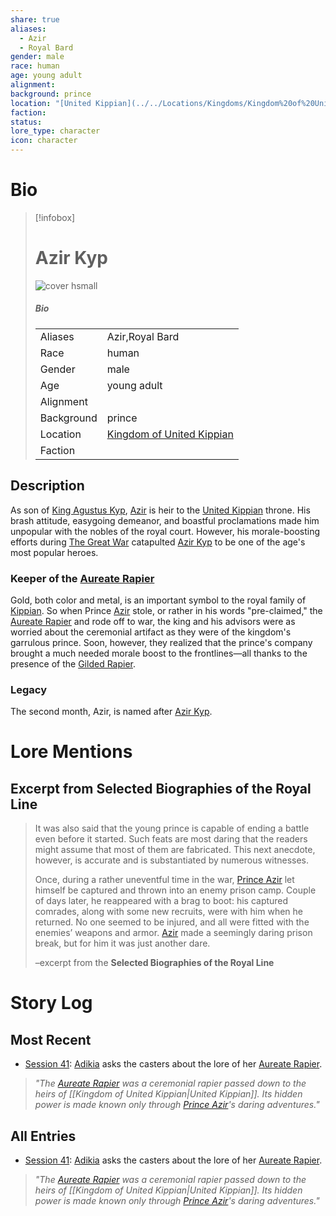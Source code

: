```yaml
---
share: true
aliases:
  - Azir
  - Royal Bard
gender: male
race: human
age: young adult
alignment: 
background: prince
location: "[United Kippian](../../Locations/Kingdoms/Kingdom%20of%20United%20Kippian.md)"
faction: 
status: 
lore_type: character
icon: character
---
```

# Bio
> [!infobox]
> # Azir Kyp
> ![cover hsmall](insertimage.png)
> ##### Bio
> |  |  |
> | ---- | ---- |
> | Aliases | Azir,Royal Bard|
> | Race| human |
> | Gender| male|
> | Age | young adult|
> | Alignment|| 
> | Background| prince|
> | Location|  [Kingdom of United Kippian](../../Locations/Kingdoms/Kingdom%20of%20United%20Kippian.md)|
> | Faction| | 
## Description
As son of [King Agustus Kyp](../../../Agustus%20Kyp.md), [Azir](Azir%20Kyp.md) is heir to the [United Kippian](../../Locations/Kingdoms/Kingdom%20of%20United%20Kippian.md) throne. His brash attitude, easygoing demeanor, and boastful proclamations made him unpopular with the nobles of the royal court. However, his morale-boosting efforts during [The Great War](../Kippian-Sumber%20War.md) catapulted [Azir Kyp](Azir%20Kyp.md) to be one of the age's most popular heroes.
### Keeper of the [Aureate Rapier](../../Items/Mythic%20Items/Aureate%20Rapier.md)
Gold, both color and metal, is an important symbol to the royal family of [Kippian](../../Locations/Kingdoms/Kingdom%20of%20United%20Kippian.md). So when Prince [Azir](Azir%20Kyp.md) stole, or rather in his words "pre-claimed," the [Aureate Rapier](../../Items/Mythic%20Items/Aureate%20Rapier.md) and rode off to war, the king and his advisors were as worried about the ceremonial artifact as they were of the kingdom's garrulous prince. Soon, however, they realized that the prince's company brought a much needed morale boost to the frontlines—all thanks to the presence of the [Gilded Rapier](../../Items/Mythic%20Items/Aureate%20Rapier.md).
### Legacy
The second month, Azir, is named after [Azir Kyp](Azir%20Kyp.md).
# Lore Mentions
## Excerpt from **Selected Biographies of the Royal Line**
> It was also said that the young prince is capable of ending a battle even before it started. Such feats are most daring that the readers might assume that most of them are fabricated. This next anecdote, however, is accurate and is substantiated by numerous witnesses.
>
> Once, during a rather uneventful time in the war, [ Prince Azir](Azir%20Kyp.md) let himself be captured and thrown into an enemy prison camp. Couple of days later, he reappeared with a brag to boot: his captured comrades, along with some new recruits, were with him when he returned. No one seemed to be injured, and all were fitted with the enemies’ weapons and armor. [Azir](Azir%20Kyp.md) made a seemingly daring prison break, but for him it was just another dare.
>
>–excerpt from the **Selected Biographies of the Royal Line**
# Story Log
## Most Recent
- [Session 41](../../Session%20Log/Session%2041.md): [Adikia](Adikia%20Unalome.md) asks the casters about the lore of her [Aureate Rapier](Aureate%20Rapier.md).
> *"The [Aureate Rapier](Aureate%20Rapier.md) was a ceremonial rapier passed down to the heirs of [[Kingdom of United Kippian|United Kippian]]. Its hidden power is made known only through [Prince Azir](Azir%20Kyp.md)'s daring adventures."*

## All Entries
- [Session 41](../../Session%20Log/Session%2041.md): [Adikia](Adikia%20Unalome.md) asks the casters about the lore of her [Aureate Rapier](Aureate%20Rapier.md).
> *"The [Aureate Rapier](Aureate%20Rapier.md) was a ceremonial rapier passed down to the heirs of [[Kingdom of United Kippian|United Kippian]]. Its hidden power is made known only through [Prince Azir](Azir%20Kyp.md)'s daring adventures."*

